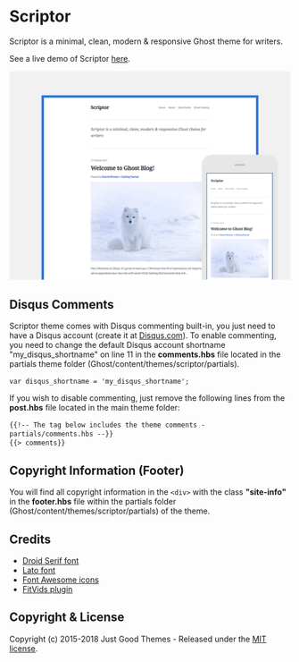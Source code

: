 # Scriptor

Scriptor is a minimal, clean, modern & responsive Ghost theme for writers.

See a live demo of Scriptor [here](https://scriptor-ghost.herokuapp.com).

[![Scriptor showcase](assets/scriptor-preview.png)](https://scriptor-ghost.herokuapp.com)

## Disqus Comments

Scriptor theme comes with Disqus commenting built-in, you just need to have a Disqus account (create it at [Disqus.com](https://disqus.com/)). To enable commenting, you need to change the default Disqus account shortname "my_disqus_shortname" on line 11 in the **comments.hbs** file located in the partials theme folder (Ghost/content/themes/scriptor/partials).

```
var disqus_shortname = 'my_disqus_shortname';
```

If you wish to disable commenting, just remove the following lines from the **post.hbs** file located in the main theme folder:

```
{{!-- The tag below includes the theme comments - partials/comments.hbs --}}
{{> comments}}
```

## Copyright Information (Footer)

You will find all copyright information in the `<div>` with the class **"site-info"** in the **footer.hbs** file within the partials folder (Ghost/content/themes/scriptor/partials) of the theme.

## Credits

- [Droid Serif font](https://www.google.com/fonts/specimen/Droid+Serif)
- [Lato font](https://fonts.google.com/specimen/Lato)
- [Font Awesome icons](http://fontawesome.io)
- [FitVids plugin](http://fitvidsjs.com/)

## Copyright & License

Copyright (c) 2015-2018 Just Good Themes - Released under the [MIT license](LICENSE).